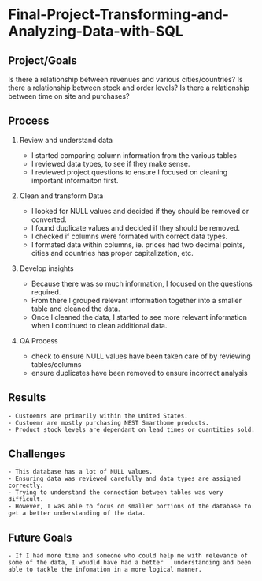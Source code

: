 # Final-Project-Transforming-and-Analyzing-Data-with-SQL

## Project/Goals

Is there a relationship between revenues and various cities/countries? Is there a relationship between stock and order levels? Is there a relationship between time on site and purchases? 
	

## Process

1. Review and understand data
	- I started comparing column information from the various tables
	- I reviewed data types, to see if they make sense.
	- I reviewed project questions to ensure I focused on cleaning important informaiton first.
	
2. Clean and transform Data 
	- I looked for NULL values and decided if they should be removed or converted.
	- I found duplicate values and decided if they should be removed.
	- I checked if columns were formated with correct data types.
	- I formated data within columns, ie. prices had two decimal points, cities and countries has proper capitalization, 	etc. 

3. Develop insights
	- Because there was so much information, I focused on the questions required. 
	- From there I grouped relevant information together into a smaller table and cleaned the data.
	- Once I cleaned the data, I started to see more relevant information when I continued to clean additional data.
	
4. QA Process
	- check to ensure NULL values have been taken care of by reviewing tables/columns
	- ensure duplicates have been removed to ensure incorrect analysis

## Results
	- Custoemrs are primarily within the United States.
	- Custoemr are mostly purchasing NEST Smarthome products.
	- Product stock levels are dependant on lead times or quantities sold.

## Challenges 
	- This database has a lot of NULL values.
	- Ensuring data was reviewed carefully and data types are assigned correctly.
	- Trying to understand the connection between tables was very difficult.
	- However, I was able to focus on smaller portions of the database to get a better understanding of the data.

## Future Goals
	- If I had more time and someone who could help me with relevance of some of the data, I woudld have had a better 	understanding and been able to tackle the infomation in a more logical manner.
	
